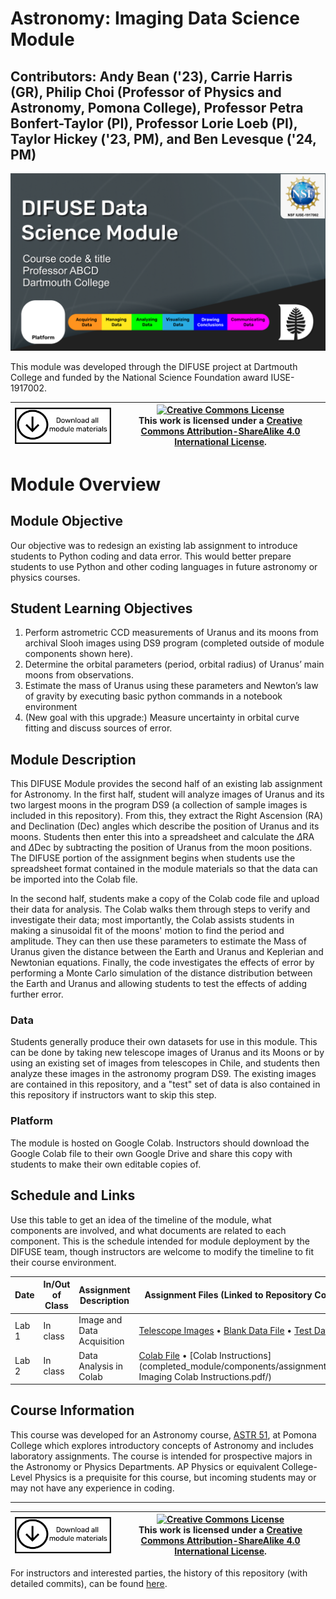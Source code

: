 # Astronomy: Imaging Data Science Module 

## Contributors: Andy Bean ('23), Carrie Harris (GR), Philip Choi (Professor of Physics and Astronomy, Pomona College), Professor Petra Bonfert-Taylor (PI), Professor Lorie Loeb (PI), Taylor Hickey ('23, PM), and Ben Levesque ('24, PM)  

![Sample title slide for a DIFUSE module.](repository-assets/DIFUSE-sample.png)

This module was developed through the DIFUSE project at Dartmouth College and funded by the National Science Foundation award IUSE-1917002.


| <a href="https://github.com/difuse-dartmouth/public-module-template/archive/refs/heads/main.zip"><img src="https://github.com/difuse-dartmouth/.github/blob/main/profile/images/download-all.png" alt="Download the entire module" align="center" style="width: 4in;"></a>| <a rel="license" href="http://creativecommons.org/licenses/by-sa/4.0/"><img alt="Creative Commons License" style="width=2in" src="https://i.creativecommons.org/l/by-sa/4.0/88x31.png" /><br></a>This work is licensed under a <a rel="license" href="http://creativecommons.org/licenses/by-sa/4.0/">Creative Commons Attribution-ShareAlike 4.0 International License</a>. |
|---------|----------|


# Module Overview
## Module Objective 
Our objective was to redesign an existing lab assignment to introduce students to Python coding and data error. This would better prepare students to use Python and other coding languages in future astronomy or physics courses.


## Student Learning Objectives
1. Perform astrometric CCD measurements of Uranus and its moons from archival Slooh images using DS9 program (completed outside of module components shown here).
2. Determine the orbital parameters (period, orbital radius) of Uranus’ main moons from observations.
3. Estimate the mass of Uranus using these parameters and Newton’s law of gravity by executing basic python commands in a notebook environment
4. (New goal with this upgrade:) Measure uncertainty in orbital curve fitting and discuss sources of error.

## Module Description
This DIFUSE Module provides the second half of an existing lab assignment for Astronomy. In the first half, student will analyze images of Uranus and its two largest moons in the program DS9 (a collection of sample images is included in this repository). From this, they extract the Right Ascension (RA) and Declination (Dec) angles which describe the position of Uranus and its moons. Students then enter this into a spreadsheet and calculate the $\Delta$RA and $\Delta$Dec by subtracting the position of Uranus from the moon positions. The DIFUSE portion of the assignment begins when students use the spreadsheet format contained in the module materials so that the data can be imported into the Colab file. 

In the second half, students make a copy of the Colab code file and upload their data for analysis. The Colab walks them through steps to verify and investigate their data; most importantly, the Colab assists students in making a sinusoidal fit of the moons' motion to find the period and amplitude. They can then use these parameters to estimate the Mass of Uranus given the distance between the Earth and Uranus and Keplerian and Newtonian equations. Finally, the code investigates the effects of error by performing a Monte Carlo simulation of the distance distribution between the Earth and Uranus and allowing students to test the effects of adding further error.

### Data
Students generally produce their own datasets for use in this module. This can be done by taking new telescope images of Uranus and its Moons or by using an existing set of images from telescopes in Chile, and students then analyze these images in the astronomy program DS9. The existing images are contained in this repository, and a "test" set of data is also contained in this repository if instructors want to skip this step.

### Platform
The module is hosted on Google Colab. Instructors should download the Google Colab file to their own Google Drive and share this copy with students to make their own editable copies of. 

## Schedule and Links
Use this table to get an idea of the timeline of the module, what components are involved, and what documents are related to each component. This is the schedule intended for module deployment by the DIFUSE team, though instructors are welcome to modify the timeline to fit their course environment.

| Date             |  In/Out of Class | Assignment Description                     | Assignment Files (Linked to Repository Contents) |
|------------------|-----------------|--------------------------------------------------|--------------------------------------------------|
| Lab 1   | In class      | Image and Data Acquisition  | [Telescope Images](completed_module/data/Chile_canary_astron_2021/) • [Blank Data File](completed_module/data/Blank_Uranus_Data.csv/) • [Test Data File](completed_module/data/Test_VG_Uranus_Data.csv/) |
| Lab 2   | In class      | Data Analysis in Colab      | [Colab File](completed_module/components/assignment2/DIFUSE_Astro_Imaging_Colab_v_1_4_.ipynb/) • [Colab Instructions](completed_module/components/assignment2/Astro-Imaging Colab Instructions.pdf/) |

## Course Information
This course was developed for an Astronomy course, <a href="https://catalog.pomona.edu/content.php?catoid=43&catoid=43&navoid=8669&filter%5Bitem_type%5D=3&filter%5Bonly_active%5D=1&filter%5B3%5D=1&filter%5Bcpage%5D=3#/usr/local/webroot/acalog-legacy/shared/htdocs_gateway/ajax/preview_course.php:~:text=ASTR051%20PO%20%2D%20Advanced%20Introductory%20Astronomy">ASTR 51</a>, at Pomona College which explores introductory concepts of Astronomy and includes laboratory assignments. The course is intended for prospective majors in the Astronomy or Physics Departments. AP Physics or equivalent College-Level Physics is a prequisite for this course, but incoming students may or may not have any experience in coding.

---

| <a href="https://github.com/difuse-dartmouth/public-module-template/archive/refs/heads/main.zip"><img src="https://github.com/difuse-dartmouth/.github/blob/main/profile/images/download-all.png" alt="Download the entire module" align="center" style="width: 4in;"></a>| <a rel="license" href="http://creativecommons.org/licenses/by-sa/4.0/"><img alt="Creative Commons License" style="width=2in" src="https://i.creativecommons.org/l/by-sa/4.0/88x31.png" /><br></a>This work is licensed under a <a rel="license" href="http://creativecommons.org/licenses/by-sa/4.0/">Creative Commons Attribution-ShareAlike 4.0 International License</a>. |
|---------|----------|

For instructors and interested parties, the history of this repository (with detailed commits), can be found [here](https://github.com/difuse-dartmouth/SOCY34_F21/commits/main/).
